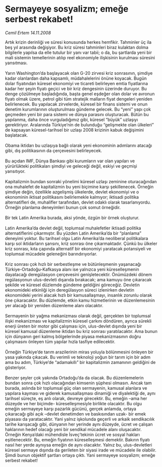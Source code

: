 # Sermayeye sosyalizm; emeğe serbest rekabet!

*Cemil Ertem 14.11.2008*

<div class="taraf_structure_2col_1zq">
<div class="margen_n">



 <p>Artık krizin derinliği ve süresi konusunda herkes hemfikir. Tahminler üç ila beş yıl arasında değişiyor. Bu kriz süresi tahminleri biraz kulaktan dolma bilgilerle yapılsa da elle tutulur bir yanı var tabii; o da, bu şartlarda yeni bir mali sistemin temellerinin atılıp reel ekonomiyle ilişkisinin kurulması süresini yansıtması. <br/><br/>Yarın Washington’da başlayacak olan G-20 zirvesi kriz sonrasının, şimdiye kadar olanlardan daha kapsamlı, müdahalelerini önüne koyacak. Bugün dolar fiyatından küresel ekonomiyi ve ticareti belirleyen emtia fiyatlarına kadar her şeyin fiyatı geçici ve bir kriz dengesinin üzerinde duruyor. Bu denge çözülmeye başladığında, başta genel eşdeğer olan dolar ve avronun fiyatı olmak üzere, petrol gibi tüm stratejik malların fiyat dengeleri yeniden belirlenecek. Bu yapılacak zirvelerde, küresel bir finans sistemi ve onun denetim kurumlarının oluşturulması gündeme gelecek. Bu “yeni” yapı çok geçmeden yeni bir para sistemi ve dünya parasını oluşturacak. Bütün bu yapılanma, daha önce vurguladığımız gibi, küresel “büyük” uzlaşıyı gerektiriyor. Aralarında Türkiye’nin de bulunduğu “gelişmekte olan ülkeleri” de kapsayan küresel-tarihsel bir uzlaşı 2008 krizinin kabuk değişimini başlatacak. <br/><br/>Obama iktidarı bu uzlaşıya bağlı olarak yeni ekonominin adımlarını atacağı gibi, dış politikasının da çerçevesini belirleyecek. <br/><br/>Bu açıdan IMF, Dünya Bankası gibi kurumların var olan yapıları ve yürürlükteki politikaları şimdiyi ve geleceği değil, eskiyi ve geçmişi yansıtıyor. <br/><br/>Kapitalizmin bundan sonraki yönelimi küresel uzlaşı zeminine oturacağından ona muhalefet de kapitalizmin bu yeni biçimine karşı şekillenecek. Örneğin şimdiye değin, özellikle azgelişmiş ülkelerde, devlet ekonomiyi ve o ekonominin iktisat politikasını belirlemekle kalmıyor; iktisadi politika alternatifleri de, muhalifler tarafından, devlet odaklı olarak tasarlanıyordu. Örneğin planlama deneyimleri bunun çok somut örneğidir. <br/><br/>Bir tek Latin Amerika burada, aksi yönde, özgün bir örnek oluşturur. <br/><br/>Latin Amerika’da devlet değil, toplumsal muhalefetler iktisadi politika alternatiflerini çıkarmıştır. Bu yüzden Latin Amerika’da bir “planlama” deneyimi yoktur. Bu tarihsel olgu Latin Amerika’da neoliberal politikalara karşı sol iktidarların şansını, kriz sonrası öne çıkarmaktadır. Çünkü bu ülkeler kriz sonrası, kıta çapında alternatif bir ekonomiyi yaratacak potansiyeli ve toplumsal mücadele geleneğini barındırıyorlar. <br/><br/>Kriz sonrası çok hızlı bir serbestleşme ve bütünleşmenin yaşanacağı Türkiye-Ortadoğu-Kafkasya alanı ise yalnızca yeni küreselleşmenin dayatacağı deregülasyon çerçevesini genişletecektir. Önümüzdeki dönem regülasyonun ulus-devleti dışarıda bırakacak; ama kamuyu öne çıkaracak şekilde ve küresel düzlemde gündeme geldiğini göreceğiz. Devletin ekonomideki etkinliği için deregülasyon süreci izlenirken devletin ekonomideki yerini alacak hızlı bir kamusallaşmayı, insanlık zorunlu olarak öne çıkaracaktır. Bu düzlemde, etkin kamu hizmetlerinin ve düzenlemesinin yer alacağı bir yeniden düzenleme alanı olacaktır. <br/><br/>Sermayenin bir yağma mekanizması olarak değil, gerçekten bir toplumsal ilişki mekanizması ve kapitalizmin küresel çarkını döndüren, ayrıca sürekli enerji üreten bir motor gibi çalışması için, ulus-devlet dışında yeni bir küresel kamusal düzenleme iktidarı bu kriz sonrası yaratılacaktır. Ama bunun için dünyanın geri kalmış bölgelerinde piyasa mekanizmasının doğru çalışmasını önleyen tüm yapılar hızla tasfiye edilecektir. <br/><br/>Örneğin Türkiye’de tarım arazilerinin miras yoluyla bölünmesini önleyen bir yasa yakında çıkacak. Bu verimli ve teknoloji yoğun bir tarım için bir adım ama bu adım, Türkiye’de “adamakıllı” bir kapitalizmin zamanının geldiğini de gösteriyor. <br/><br/>Benzer şeyler çok yakında Ortadoğu’da da olacak. Bu düzenlemelerin bundan sonra çok hızlı olacağından kimsenin şüphesi olmasın. Ancak tam burada, aslında bir toplumsal güç olan sermayenin, kamusal alanlara ve yapılara kayması ve giderek kamusallaşması dinamiği ve diyalektiği de, aynı tarihsel süreçte, eş anlı olarak, devreye girecektir. Bu, emeğin –ama her düzeyde ve her biçimde- küreselleşmesiyle birlikte olacaktır. Bu olgu emeğin sermayeye karşı pazarlık gücünü, gerçek anlamda, ortaya çıkaracağı gibi açık –devlet denetimden ve baskısından uzak- bir emek piyasası da yaratacaktır. Yani yalnız işkolunda geçerli ve arkaik sendikacılık tarihe karışacağı gibi, dünyanın her yerinde aynı düzeyde, ücret ve çalışan haklarının hedef olacağı yeni bir sendikal mücadele alanı oluşacaktır. Örneğin Kenya’daki mühendisle İsveç’tekinin ücret ve sosyal hakları eşitlenecektir. Bu, emeğin fiyatının küreselleşmesi demektir. Bakırın fiyatı nasıl her yerde aynıysa emeğin de aynı olacaktır. Yalnız bu, ulus-devletleri küresel sermaye dışında da gerileten bir siyasi irade ve mücadele ile olabilir. Şimdi bunun objektif şartları ortaya çıktı. Yani sermayeye sosyalizm; emeğe serbest rekabet! </p>

<br/>


<div id="taraf_not">
</div>

</div>


</div>
